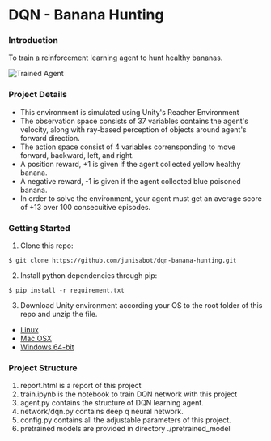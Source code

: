 [//]: # (Image References)

[image1]: https://user-images.githubusercontent.com/10624937/42135619-d90f2f28-7d12-11e8-8823-82b970a54d7e.gif "Trained Agent"

# DQN - Banana Hunting

### Introduction

To train a reinforcement learning agent to hunt healthy bananas.

![Trained Agent][image1]

### Project Details

- This environment is simulated using Unity's Reacher Environment
- The observation space consists of 37 variables contains the agent's velocity, along with ray-based perception of objects around agent's forward direction.
- The action space consist of 4 variables corrensponding to move forward, backward, left, and right.
- A position reward, +1 is given if the agent collected yellow healthy banana.
- A negative reward, -1 is given if the agent collected blue poisoned banana.
- In order to solve the environment, your agent must get an average score of +13 over 100 consecuitive episodes.

### Getting Started

1. Clone this repo:
```shell
$ git clone https://github.com/junisabot/dqn-banana-hunting.git
```

2. Install python dependencies through pip:
```shell
$ pip install -r requirement.txt
```

3. Download Unity environment according your OS to the root folder of this repo and unzip the file.
- [Linux](https://s3-us-west-1.amazonaws.com/udacity-drlnd/P1/Banana/Banana_Linux.zip)
- [Mac OSX](https://s3-us-west-1.amazonaws.com/udacity-drlnd/P1/Banana/Banana.app.zip)
- [Windows 64-bit](https://s3-us-west-1.amazonaws.com/udacity-drlnd/P1/Banana/Banana_Windows_x86_64.zip)

### Project Structure

1. report.html is a report of this project
2. train.ipynb is the notebook to train DQN network with this project
3. agent.py contains the structure of DQN learning agent.
4. network/dqn.py contains deep q neural network.
5. config.py contains all the adjustable parameters of this project.
6. pretrained models are provided in directory ./pretrained_model
